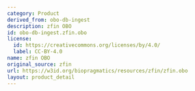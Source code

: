 ```yaml
---
category: Product
derived_from: obo-db-ingest
description: zfin OBO
id: obo-db-ingest.zfin.obo
license:
  id: https://creativecommons.org/licenses/by/4.0/
  label: CC-BY-4.0
name: zfin OBO
original_source: zfin
url: https://w3id.org/biopragmatics/resources/zfin/zfin.obo
layout: product_detail
---
```

